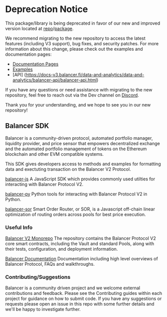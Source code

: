 # **Deprecation Notice** #

This package/library is being deprecated in favor of our new and improved version located at [repo](https://github.com/balancer/b-sdk)/[package](https://www.npmjs.com/package/@balancer/sdk).

We recommend migrating to the new repository to access the latest features (including V3 support), bug fixes, and security patches. For more information about this change, please check out the examples and documentation pages:

* [Documentation Pages](https://docs-v3.balancer.fi/developer-reference/sdk/)
* [Examples](https://github.com/balancer/b-sdk/tree/main/examples)
* [API] (https://docs-v3.balancer.fi/data-and-analytics/data-and-analytics/balancer-api/balancer-api.html)

If you have any questions or need assistance with migrating to the new repository, feel free to reach out via the Dev channel on [Discord](https://discord.balancer.fi/).

Thank you for your understanding, and we hope to see you in our new repository!

## Balancer SDK

Balancer is a community-driven protocol, automated portfolio manager, liquidity provider, and price sensor that empowers decentralized exchange and the automated portfolio management of tokens on the Ethereum blockchain and other EVM compatible systems.

This SDK gives developers access to methods and examples for formatting data and exectuting transaction on the Balancer V2 Protocol.

[balancer-js](./balancer-js/README.md) A JavaScript SDK which provides commonly used utilties for interacting with Balancer Protocol V2.

[balancer-py](./balancer-py/README.md) Python tools for interacting with Balancer Protocol V2 in Python.

[balancer-sor](./balancer-sor/README.md) Smart Order Router, or SOR, is a Javascript off-chain linear optimization of routing orders across pools for best price execution.

### Useful Info

[Balancer V2 Monorepo](https://github.com/balancer-labs/balancer-v2-monorepo) The repository contains the Balancer Protocol V2 core smart contracts, including the Vault and standard Pools, along with their tests, configuration, and deployment information.

[Balancer Documentation](https://docs.balancer.fi/) Documentation including high level overviews of Balancer Protocol, FAQs and walkthroughs.

### Contributing/Suggestions

Balancer is a community driven project and we welcome external contributions and feedback. Please see the Contributing guides within each project for guidance on how to submit code. If you have any suggestions or requests please open an issue in this repo with some further details and we'll be happy to investigate further.
